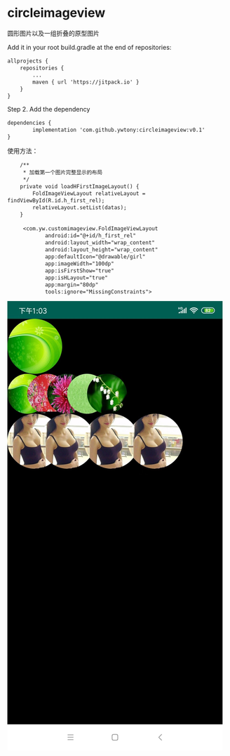 # circleimageview
圆形图片以及一组折叠的原型图片

Add it in your root build.gradle at the end of repositories:

	allprojects {
		repositories {
			...
			maven { url 'https://jitpack.io' }
		}
	}
Step 2. Add the dependency

	dependencies {
	        implementation 'com.github.ywtony:circleimageview:v0.1'
	}
	
使用方法：
```
	/** 
     * 加载第一个图片完整显示的布局 
     */
    private void loadHFirstImageLayout() {
        FoldImageViewLayout relativeLayout = findViewById(R.id.h_first_rel);
        relativeLayout.setList(datas);
    }
    
     <com.yw.customimageview.FoldImageViewLayout
            android:id="@+id/h_first_rel"
            android:layout_width="wrap_content"
            android:layout_height="wrap_content"
            app:defaultIcon="@drawable/girl"
            app:imageWidth="100dp"
            app:isFirstShow="true"
            app:isHLayout="true"
            app:margin="80dp"
            tools:ignore="MissingConstraints">
```
    
   
 


![测试结果](https://github.com/ywtony/circleimageview/blob/master/app/src/main/demo_image.jpeg)
  
  


